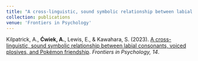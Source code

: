 ```yaml
---
title: "A cross-linguistic, sound symbolic relationship between labial consonants, voiced plosives, and Pokémon friendship"
collection: publications
venue: 'Frontiers in Psychology'
---
```


Kilpatrick, A., <b>Ćwiek, A.</b>, Lewis, E., & Kawahara, S. (2023). [A cross-linguistic, sound symbolic relationship between labial consonants, voiced plosives, and Pokémon friendship](https://www.frontiersin.org/articles/10.3389/fpsyg.2023.1113143). <i>Frontiers in Psychology, 14</i>.
